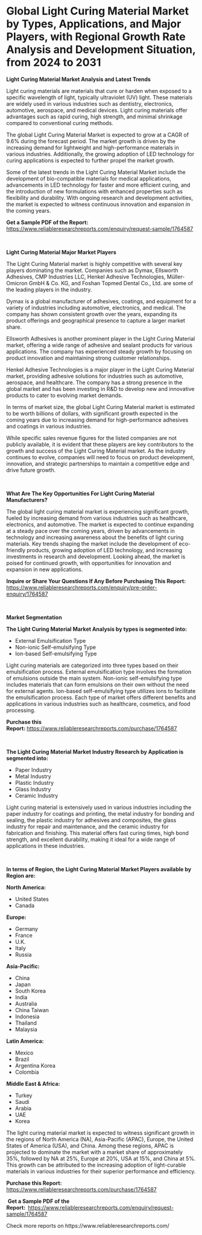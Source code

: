 <p><h1>Global Light Curing Material Market by Types, Applications, and Major Players, with Regional Growth Rate Analysis and Development Situation, from 2024 to 2031</h1></p><p><strong>Light Curing Material Market Analysis and Latest Trends</strong></p>
<p><p>Light curing materials are materials that cure or harden when exposed to a specific wavelength of light, typically ultraviolet (UV) light. These materials are widely used in various industries such as dentistry, electronics, automotive, aerospace, and medical devices. Light curing materials offer advantages such as rapid curing, high strength, and minimal shrinkage compared to conventional curing methods.</p><p>The global Light Curing Material Market is expected to grow at a CAGR of 9.6% during the forecast period. The market growth is driven by the increasing demand for lightweight and high-performance materials in various industries. Additionally, the growing adoption of LED technology for curing applications is expected to further propel the market growth.</p><p>Some of the latest trends in the Light Curing Material Market include the development of bio-compatible materials for medical applications, advancements in LED technology for faster and more efficient curing, and the introduction of new formulations with enhanced properties such as flexibility and durability. With ongoing research and development activities, the market is expected to witness continuous innovation and expansion in the coming years.</p></p>
<p><strong>Get a Sample PDF of the Report:&nbsp;</strong> <a href="https://www.reliableresearchreports.com/enquiry/request-sample/1764587">https://www.reliableresearchreports.com/enquiry/request-sample/1764587</a></p>
<p>&nbsp;</p>
<p><strong>Light Curing Material Major Market Players</strong></p>
<p><p>The Light Curing Material market is highly competitive with several key players dominating the market. Companies such as Dymax, Ellsworth Adhesives, CMP Industries LLC, Henkel Adhesive Technologies, Müller-Omicron GmbH & Co. KG, and Foshan Topmed Dental Co., Ltd. are some of the leading players in the industry.</p><p>Dymax is a global manufacturer of adhesives, coatings, and equipment for a variety of industries including automotive, electronics, and medical. The company has shown consistent growth over the years, expanding its product offerings and geographical presence to capture a larger market share.</p><p>Ellsworth Adhesives is another prominent player in the Light Curing Material market, offering a wide range of adhesive and sealant products for various applications. The company has experienced steady growth by focusing on product innovation and maintaining strong customer relationships.</p><p>Henkel Adhesive Technologies is a major player in the Light Curing Material market, providing adhesive solutions for industries such as automotive, aerospace, and healthcare. The company has a strong presence in the global market and has been investing in R&D to develop new and innovative products to cater to evolving market demands.</p><p>In terms of market size, the global Light Curing Material market is estimated to be worth billions of dollars, with significant growth expected in the coming years due to increasing demand for high-performance adhesives and coatings in various industries.</p><p>While specific sales revenue figures for the listed companies are not publicly available, it is evident that these players are key contributors to the growth and success of the Light Curing Material market. As the industry continues to evolve, companies will need to focus on product development, innovation, and strategic partnerships to maintain a competitive edge and drive future growth.</p></p>
<p>&nbsp;</p>
<p><strong>What Are The Key Opportunities For Light Curing Material Manufacturers?</strong></p>
<p><p>The global light curing material market is experiencing significant growth, fueled by increasing demand from various industries such as healthcare, electronics, and automotive. The market is expected to continue expanding at a steady pace over the coming years, driven by advancements in technology and increasing awareness about the benefits of light curing materials. Key trends shaping the market include the development of eco-friendly products, growing adoption of LED technology, and increasing investments in research and development. Looking ahead, the market is poised for continued growth, with opportunities for innovation and expansion in new applications.</p></p>
<p><strong>Inquire or Share Your Questions If Any Before Purchasing This Report:</strong> <a href="https://www.reliableresearchreports.com/enquiry/pre-order-enquiry/1764587">https://www.reliableresearchreports.com/enquiry/pre-order-enquiry/1764587</a></p>
<p>&nbsp;</p>
<p><strong>Market Segmentation</strong></p>
<p><strong>The Light Curing Material Market Analysis by types is segmented into:</strong></p>
<p><ul><li>External Emulsification Type</li><li>Non-ionic Self-emulsifying Type</li><li>Ion-based Self-emulsifying Type</li></ul></p>
<p><p>Light curing materials are categorized into three types based on their emulsification process. External emulsification type involves the formation of emulsions outside the main system. Non-ionic self-emulsifying type includes materials that can form emulsions on their own without the need for external agents. Ion-based self-emulsifying type utilizes ions to facilitate the emulsification process. Each type of market offers different benefits and applications in various industries such as healthcare, cosmetics, and food processing.</p></p>
<p><strong>Purchase this Report:&nbsp;</strong><a href="https://www.reliableresearchreports.com/purchase/1764587">https://www.reliableresearchreports.com/purchase/1764587</a></p>
<p>&nbsp;</p>
<p><strong>The Light Curing Material Market Industry Research by Application is segmented into:</strong></p>
<p><ul><li>Paper Industry</li><li>Metal Industry</li><li>Plastic Industry</li><li>Glass Industry</li><li>Ceramic Industry</li></ul></p>
<p><p>Light curing material is extensively used in various industries including the paper industry for coatings and printing, the metal industry for bonding and sealing, the plastic industry for adhesives and composites, the glass industry for repair and maintenance, and the ceramic industry for fabrication and finishing. This material offers fast curing times, high bond strength, and excellent durability, making it ideal for a wide range of applications in these industries.</p></p>
<p>&nbsp;</p>
<p><strong>In terms of Region, the Light Curing Material Market Players available by Region are:</strong></p>
<p>
    <p> <strong> North America: </strong>
        <ul>
            <li>United States</li>
            <li>Canada</li>
        </ul>
        </p> 
    <p> <strong> Europe: </strong>
        <ul>
            <li>Germany</li>
            <li>France</li>
            <li>U.K.</li>
            <li>Italy</li>
            <li>Russia</li>
        </ul>
        </p> 
    <p> <strong> Asia-Pacific: </strong>
        <ul>
            <li>China</li>
            <li>Japan</li>
            <li>South Korea</li>
            <li>India</li>
            <li>Australia</li>
            <li>China Taiwan</li>
            <li>Indonesia</li>
            <li>Thailand</li>
            <li>Malaysia</li>
        </ul>
        </p> 
    <p> <strong> Latin America: </strong>
        <ul>
            <li>Mexico</li>
            <li>Brazil</li>
            <li>Argentina Korea</li>
            <li>Colombia</li>
        </ul>
        </p> 
    <p> <strong> Middle East & Africa: </strong>
        <ul>
            <li>Turkey</li>
            <li>Saudi</li>
            <li>Arabia</li>
            <li>UAE</li>
            <li>Korea</li>
        </ul>
    </p>
    </p>
<p><p>The light curing material market is expected to witness significant growth in the regions of North America (NA), Asia-Pacific (APAC), Europe, the United States of America (USA), and China. Among these regions, APAC is projected to dominate the market with a market share of approximately 35%, followed by NA at 25%, Europe at 20%, USA at 15%, and China at 5%. This growth can be attributed to the increasing adoption of light-curable materials in various industries for their superior performance and efficiency.</p></p>
<p><strong>Purchase this Report: </strong><a href="https://www.reliableresearchreports.com/purchase/1764587">https://www.reliableresearchreports.com/purchase/1764587</a></p>
<p>&nbsp;<strong>Get a Sample PDF of the Report:&nbsp;&nbsp;</strong><a href="https://www.reliableresearchreports.com/enquiry/request-sample/1764587">https://www.reliableresearchreports.com/enquiry/request-sample/1764587</a></p>
<p><strong></strong></p>
<p>Check more reports on https://www.reliableresearchreports.com/</p>